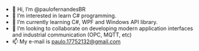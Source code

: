 - 👋 Hi, I’m @paulofernandesBR
- 👀 I’m interested in learn C# programming.
- 🌱 I’m currently learning C#, WPF and Windows API library.
- 💞️ I’m looking to collaborate on developing modern application interfaces and industrial communication (OPC, MQTT, etc)
- 📫 My e-mail is paulo.17752132@gmail.com

<!---
paulofernandesBR/paulofernandesBR is a ✨ special ✨ repository because its `README.md` (this file) appears on your GitHub profile.
You can click the Preview link to take a look at your changes.
--->
